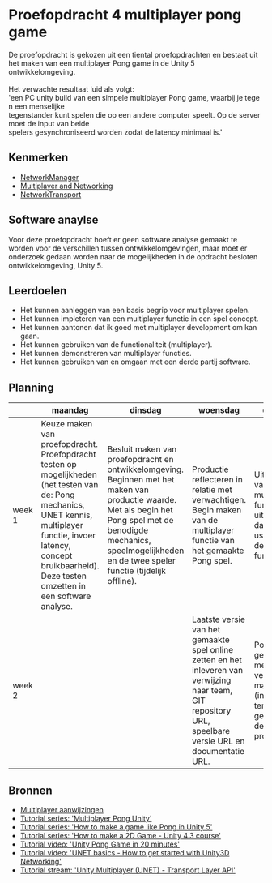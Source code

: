 # Proefopdracht 4 multiplayer pong game

De proefopdracht is gekozen uit een tiental proefopdrachten en bestaat uit het maken van een multiplayer Pong game in de Unity 5 ontwikkelomgeving.
</br>
</br>
Het verwachte resultaat luid als volgt: 'een PC unity build van een simpele multiplayer Pong game, waarbij je tegen een menselijke  tegenstander kunt spelen die op een andere computer speelt. Op de server moet de input van beide  spelers gesynchroniseerd worden zodat de latency minimaal is.'

## Kenmerken

- [NetworkManager](https://docs.unity3d.com/ScriptReference/Networking.NetworkManager.html)
- [Multiplayer and Networking](https://docs.unity3d.com/Manual/UNet.html)
- [NetworkTransport](https://docs.unity3d.com/ScriptReference/Networking.NetworkTransport.html)

## Software anaylse

Voor deze proefopdracht hoeft er geen software analyse gemaakt te worden voor de verschillen tussen ontwikkelomgevingen, maar moet er onderzoek gedaan worden naar de mogelijkheden in
de opdracht besloten ontwikkelomgeving, Unity 5.


## Leerdoelen

- Het kunnen aanleggen van een basis begrip voor multiplayer spelen.
- Het kunnen impleteren van een multiplayer functie in een spel concept.
- Het kunnen aantonen dat ik goed met multiplayer development om kan gaan.
- Het kunnen gebruiken van de functionaliteit (multiplayer).
- Het kunnen demonstreren van multiplayer functies.
- Het kunnen gebruiken van en omgaan met een derde partij software.

## Planning

| | maandag | dinsdag | woensdag | donderdag | vrijdag |
| --- | --- | --- | --- | --- | --- |
| week 1 | Keuze maken van proefopdracht. Proefopdracht testen op mogelijkheden (het testen van de: Pong mechanics, UNET kennis, multiplayer functie, invoer latency, concept bruikbaarheid). Deze testen omzetten in een software analyse. | Besluit maken van proefopdracht en ontwikkelomgeving. Beginnen met het maken van productie waarde. Met als begin het Pong spel met de benodigde mechanics, speelmogelijkheden en de twee speler functie (tijdelijk offline). | Productie reflecteren in relatie met verwachtigen. Begin maken van de multiplayer functie van het gemaakte Pong spel. | Uitbreinden van de multiplayer functie met uitgebreide database. Het usertesten van de multiplayer functie. | Complete bouw (Pong spel en multiplayer) afronden en polishen met de usertest feedbacks, eisen en verwachtigen. |
| week 2 | | | Laatste versie van het gemaakte spel online zetten en het inleveren van verwijzing naar team, GIT repository URL, speelbare versie URL en documentatie URL. | Portfolio gereed maken met de verwachte materialen (invullen van template gedeeltes met de huidige proefopdracht). | Inleveren van het reflectie formulier en overige onderdelen. |

## Bronnen

- [Multiplayer aanwijzingen](https://docs.unity3d.com/Manual/UNetOverview.html)
- [Tutorial series: 'Multiplayer Pong Unity'](https://www.youtube.com/watch?v=1fFdYzGm78U&list=PLVcHD3Lkf4Uab7Nle6GPdJk7qK2KnOL11)
- [Tutorial series: 'How to make a game like Pong in Unity 5'](https://www.youtube.com/watch?v=ztOV-GqjTOM&list=PLiRrp7UEG13a3aiu4G09ygfdb-NV7Op7C)
- [Tutorial series: 'How to make a 2D Game - Unity 4.3 course'](https://www.youtube.com/watch?v=9h-z0AyG42k&list=PLPV2KyIb3jR4_IYZY2V0G3IUYcx1zZkJe)
- [Tutorial video: 'Unity Pong Game in 20 minutes'](https://www.youtube.com/watch?v=1oY--Zk9b6w)
- [Tutorial video: 'UNET basics - How to get started with Unity3D Networking'](https://www.youtube.com/watch?v=0H_ikQp9aTI)
- [Tutorial stream: 'Unity Multiplayer (UNET) - Transport Layer API'](https://www.youtube.com/watch?v=qGkkaNkq8co)

